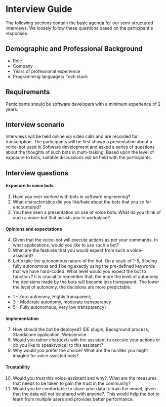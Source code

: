 # Interview Guide

The following sections contain the basic agenda for our semi-structured interviews. We loosely follow these questions based on the participant's responses.

## Demographic and Professional Background

- Role
- Company
- Years of professional experience
- Programming languages/ Tech stack

## Requirements

Participants should be software developers with a minimum experience of 2 years.

## Interview scenario

Interviews will be held online via video calls and are recorded for transcription. The participants will be first shown a presentation about a voice-bot used in Software development and asked a series of questions about the thoughts of such bots in multi-tasking. Based upon the level of exposure to bots, suitable discussions will be held with the participants.


<!---
## Research question

1. Does multitasking puts cognitive load on developers, affecting their productivity
2. Do software developers believe voice bots reduce such cognitive load
-->

## Interview questions

#### Exposure to voice bots
1. Have you ever worked with bots in software engineering?
2. What characteristics did you like/hate about the bots that you so far encountered?
3. You have seen a presentation on use of voice bots. What do you think of such a voice-bot that assists you in workplace?

#### Opinions and expectations
4. Given that the voice-bot will execute actions as per your commands. In what applications, would you like to use such a bot?
5. What are the features that you would expect from such a voice-assistant?
6. Let's take the autonomous nature of the bot. On a scale of 1-5, 5 being fully autonomous and 1 being exactly using the pre-defined keywords that we have hard-coded. What level would you expect the bot to function.? It is crucial to remember that, the more the level of autonomy the decisions made by the bots will become less transparent. The lower the level of autonomy, the decisions are more predictable.
<ul>
<li> 1 - Zero autonomy, Highly transparent;
<li> 3 - Moderate autonomy, moderate transparency
<li> 5 - Fully autonomous, Very low transparency)
</ul>

#### Implementation
7. How should the bot be deployed? IDE plugin, Background process, Standalone application, Webservice
8. Would you rather chat(text) with the assistant to execute your actions or do you like to speak(voice) to this assistant?
9. Why would you prefer the choice? What are the hurdles you might imagine for voice assisted bots?

#### Trustability
10. Would you trust this voice-assistant and why?. What are the measures that needs to be taken to gain the trust in the community?
11. Would you be comfortable to share your data to train the model, given that the data will not be shared with anyone?. This would help the bot to learn from multiple users and provides better performance.
